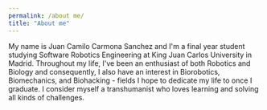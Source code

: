 ```yaml
---
permalink: /about me/
title: "About me"
---
```


My name is Juan Camilo Carmona Sanchez and I'm a final year student studying Software Robotics Engineering at King Juan Carlos University in Madrid. Throughout my life, I've been an enthusiast of both Robotics and Biology and consequently, I also have an interest in Biorobotics, Biomechanics, and Biohacking - fields I hope to dedicate my life to once I graduate. I consider myself a transhumanist who loves learning and solving all kinds of challenges.
